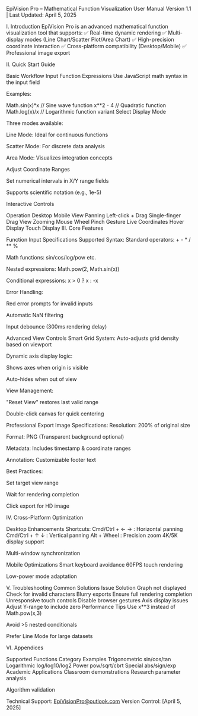 EpiVision Pro – Mathematical Function Visualization User Manual Version 1.1 | Last Updated: April 5, 2025

I. Introduction EpiVision Pro is an advanced mathematical function visualization tool that supports: ✅ Real-time dynamic rendering ✅ Multi-display modes (Line Chart/Scatter Plot/Area Chart) ✅ High-precision coordinate interaction ✅ Cross-platform compatibility (Desktop/Mobile) ✅ Professional image export

II. Quick Start Guide

Basic Workflow Input Function Expressions
Use JavaScript math syntax in the input field

Examples:

Math.sin(x)*x // Sine wave function x**2 - 4 // Quadratic function Math.log(x)/x // Logarithmic function variant Select Display Mode

Three modes available:

Line Mode: Ideal for continuous functions

Scatter Mode: For discrete data analysis

Area Mode: Visualizes integration concepts

Adjust Coordinate Ranges

Set numerical intervals in X/Y range fields

Supports scientific notation (e.g., 1e-5)

Interactive Controls

Operation Desktop Mobile View Panning Left-click + Drag Single-finger Drag View Zooming Mouse Wheel Pinch Gesture Live Coordinates Hover Display Touch Display III. Core Features

Function Input Specifications Supported Syntax:
Standard operators: + - * / ** %

Math functions: sin/cos/log/pow etc.

Nested expressions: Math.pow(2, Math.sin(x))

Conditional expressions: x > 0 ? x : -x

Error Handling:

Red error prompts for invalid inputs

Automatic NaN filtering

Input debounce (300ms rendering delay)

Advanced View Controls Smart Grid System:
Auto-adjusts grid density based on viewport

Dynamic axis display logic:

Shows axes when origin is visible

Auto-hides when out of view

View Management:

"Reset View" restores last valid range

Double-click canvas for quick centering

Professional Export Image Specifications:
Resolution: 200% of original size

Format: PNG (Transparent background optional)

Metadata: Includes timestamp & coordinate ranges

Annotation: Customizable footer text

Best Practices:

Set target view range

Wait for rendering completion

Click export for HD image

IV. Cross-Platform Optimization

Desktop Enhancements Shortcuts:
Cmd/Ctrl + ← → : Horizontal panning Cmd/Ctrl + ↑ ↓ : Vertical panning Alt + Wheel : Precision zoom 4K/5K display support

Multi-window synchronization

Mobile Optimizations Smart keyboard avoidance
60FPS touch rendering

Low-power mode adaptation

V. Troubleshooting Common Solutions Issue Solution Graph not displayed Check for invalid characters Blurry exports Ensure full rendering completion Unresponsive touch controls Disable browser gestures Axis display issues Adjust Y-range to include zero Performance Tips Use x**3 instead of Math.pow(x,3)

Avoid >5 nested conditionals

Prefer Line Mode for large datasets

VI. Appendices

Supported Functions Category Examples Trigonometric sin/cos/tan Logarithmic log/log10/log2 Power pow/sqrt/cbrt Special abs/sign/exp
Academic Applications Classroom demonstrations
Research parameter analysis

Algorithm validation

Technical Support: EpiVisionPro@outlook.com Version Control: [April 5, 2025]
